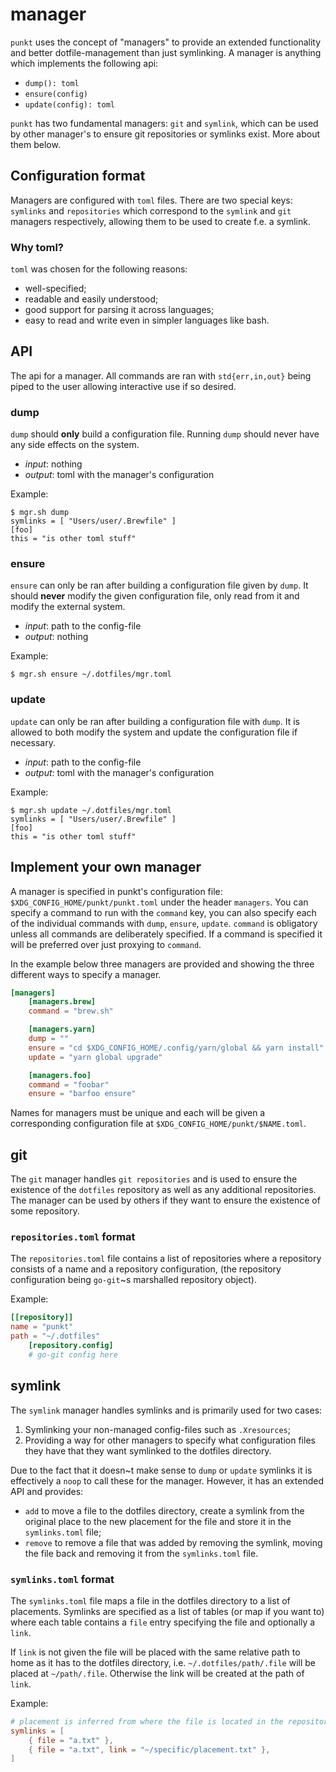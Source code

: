 # manager

`punkt` uses the concept of "managers" to provide an extended functionality and
better dotfile-management than just symlinking. A manager is anything which
implements the following api:

* `dump(): toml`
* `ensure(config)`
* `update(config): toml`

`punkt` has two fundamental managers: `git` and `symlink`, which can be used by
other manager's to ensure git repositories or symlinks exist. More about them
below.

## Configuration format

Managers are configured with `toml` files. There are two special keys:
`symlinks` and `repositories` which correspond to the `symlink` and `git`
managers respectively, allowing them to be used to create f.e. a symlink.

### Why toml?

`toml` was chosen for the following reasons:

* well-specified;
* readable and easily understood;
* good support for parsing it across languages;
* easy to read and write even in simpler languages like bash.

## API

The api for a manager. All commands are ran with `std{err,in,out}` being piped
to the user allowing interactive use if so desired.

### dump

`dump` should **only** build a configuration file. Running `dump` should never
have any side effects on the system.

* _input_: nothing
* _output_: toml with the manager's configuration

Example:

```console
$ mgr.sh dump
symlinks = [ "Users/user/.Brewfile" ]
[foo]
this = "is other toml stuff"
```

### ensure

`ensure` can only be ran after building a configuration file given by `dump`. It
should **never** modify the given configuration file, only read from it and
modify the external system.

* _input_: path to the config-file
* _output_: nothing

Example:

```console
$ mgr.sh ensure ~/.dotfiles/mgr.toml
```

### update

`update` can only be ran after building a configuration file with `dump`. It is
allowed to both modify the system and update the configuration file if necessary.

* _input_: path to the config-file
* _output_: toml with the manager's configuration

Example:

```console
$ mgr.sh update ~/.dotfiles/mgr.toml
symlinks = [ "Users/user/.Brewfile" ]
[foo]
this = "is other toml stuff"
```

## Implement your own manager

A manager is specified in punkt's configuration file:
`$XDG_CONFIG_HOME/punkt/punkt.toml` under the header `managers`. You can specify
a command to run with the `command` key, you can also specify each of the
individual commands with `dump`, `ensure`, `update`. `command` is obligatory
unless all commands are deliberately specified. If a command is specified it
will be preferred over just proxying to `command`.

In the example below three managers are provided and showing the three different
ways to specify a manager.

```toml
[managers]
    [managers.brew]
    command = "brew.sh"

    [managers.yarn]
    dump = ""
    ensure = "cd $XDG_CONFIG_HOME/.config/yarn/global && yarn install"
    update = "yarn global upgrade"

    [managers.foo]
    command = "foobar"
    ensure = "barfoo ensure"
```

Names for managers must be unique and each will be given a corresponding
configuration file at `$XDG_CONFIG_HOME/punkt/$NAME.toml`.

## git

The `git` manager handles `git repositories` and is used to ensure the existence
of the `dotfiles` repository as well as any additional repositories. The manager
can be used by others if they want to ensure the existence of some repository.

### `repositories.toml` format

The `repositories.toml` file contains a list of repositories where a repository consists
of a name and a repository configuration, (the repository configuration being
`go-git`~s marshalled repository object).

Example:

```toml
[[repository]]
name = "punkt"
path = "~/.dotfiles"
    [repository.config]
    # go-git config here
```

## symlink

The `symlink` manager handles symlinks and is primarily used for two cases:

1. Symlinking your non-managed config-files such as `.Xresources`;
2. Providing a way for other managers to specify what configuration files they
   have that they want symlinked to the dotfiles directory.

Due to the fact that it doesn~t make sense to `dump` or `update` symlinks it is
effectively a `noop` to call these for the manager. However, it has an extended
API and provides:

* `add` to move a file to the dotfiles directory, create a symlink from the
  original place to the new placement for the file and store it in the
  `symlinks.toml` file;
* `remove` to remove a file that was added by removing the symlink, moving the
  file back and removing it from the `symlinks.toml` file.

### `symlinks.toml` format

The `symlinks.toml` file maps a file in the dotfiles directory to a list of
placements. Symlinks are specified as a list of tables (or map if you want to)
where each table contains a `file` entry specifying the file and optionally
a `link`.

If `link` is not given the file will be placed with the same relative path to
home as it has to the dotfiles directory, i.e. `~/.dotfiles/path/.file` will be
placed at `~/path/.file`. Otherwise the link will be created at the path of
`link`.

Example:

```toml
# placement is inferred from where the file is located in the repository
symlinks = [
    { file = "a.txt" },
    { file = "a.txt", link = "~/specific/placement.txt" },
]
```
